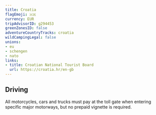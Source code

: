 ```yaml
---
title: Croatia
flagEmoji: 🇭🇷
currency: EUR
tripAdvisorID: g294453
greenZonesID: false
adventureCountryTracks: croatia
wildCampingLegal: false
unions:
- eu
- schengen
- nato
links:
- title: Croatian National Tourist Board
  url: https://croatia.hr/en-gb
---
```


## Driving

All motorcycles, cars and trucks must pay at the toll gate when entering specific major motorways, but no prepaid vignette is required.

